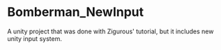 # Bomberman_NewInput
A unity project that was done with Zigurous' tutorial, but it includes new unity input system.
